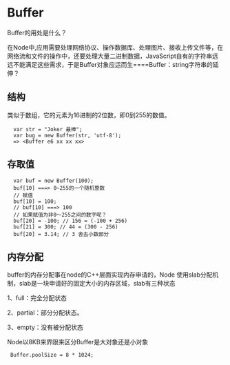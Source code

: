 
# Buffer

Buffer的用处是什么？

在Node中,应用需要处理网络协议、操作数据库、处理图片、接收上传文件等，在网络流和文件的操作中，还要处理大量二进制数据，JavaScript自有的字符串远远不能满足这些需求，于是Buffer对象应运而生====Buffer：string字符串的延伸？

## 结构

类似于数组，它的元素为16进制的2位数，即0到255的数值。

```node
  var str = "Joker 最棒";
  var bug = new Buffer(str, 'utf-8');
  => <Buffer e6 xx xx xx>
```

## 存取值
```node
  var buf = new Buffer(100);
  buf[10] ===> 0~255的一个随机整数
  // 赋值
  buf[10] = 100;
  // buf[10] ===> 100
  // 如果赋值为非0～255之间的数字呢？
  buf[20] = -100; // 156 = (-100 + 256)
  buf[21] = 300; // 44 = (300 - 256)
  buf[20] = 3.14; // 3 舍去小数部分

```

## 内存分配

buffer的内存分配事在node的C++层面实现内存申请的，Node 使用slab分配机制，slab是一块申请好的固定大小的内存区域，slab有三种状态

1、full：完全分配状态

2、partial：部分分配状态。

3、empty：没有被分配状态

Node以8KB来界限来区分Buffer是大对象还是小对象

```
 Buffer.poolSize = 8 * 1024;
```








